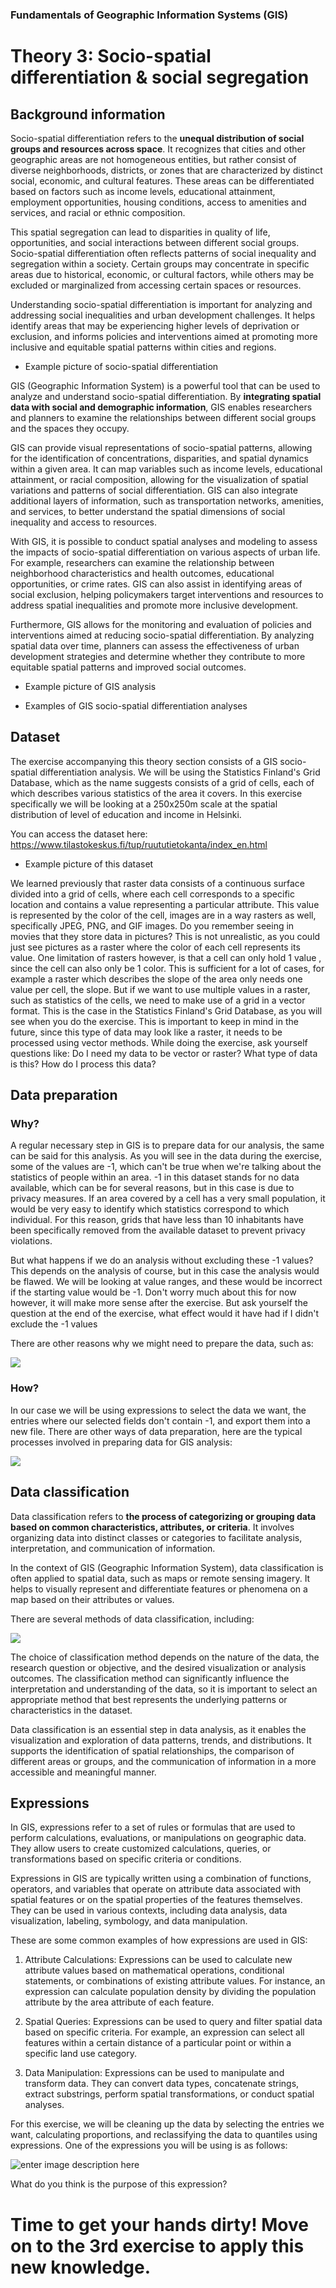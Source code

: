 ### Fundamentals of Geographic Information Systems (GIS)

# Theory 3: Socio-spatial differentiation & social segregation

## Background information
Socio-spatial differentiation refers to the **unequal distribution of social groups and resources across space**. It recognizes that cities and other geographic areas are not homogeneous entities, but rather consist of diverse neighborhoods, districts, or zones that are characterized by distinct social, economic, and cultural features. These areas can be differentiated based on factors such as income levels, educational attainment, employment opportunities, housing conditions, access to amenities and services, and racial or ethnic composition.

This spatial segregation can lead to disparities in quality of life, opportunities, and social interactions between different social groups. Socio-spatial differentiation often reflects patterns of social inequality and segregation within a society. Certain groups may concentrate in specific areas due to historical, economic, or cultural factors, while others may be excluded or marginalized from accessing certain spaces or resources.

Understanding socio-spatial differentiation is important for analyzing and addressing social inequalities and urban development challenges. It helps identify areas that may be experiencing higher levels of deprivation or exclusion, and informs policies and interventions aimed at promoting more inclusive and equitable spatial patterns within cities and regions.

- Example picture of socio-spatial differentiation

GIS (Geographic Information System) is a powerful tool that can be used to analyze and understand socio-spatial differentiation. By **integrating spatial data with social and demographic information**, GIS enables researchers and planners to examine the relationships between different social groups and the spaces they occupy.

GIS can provide visual representations of socio-spatial patterns, allowing for the identification of concentrations, disparities, and spatial dynamics within a given area. It can map variables such as income levels, educational attainment, or racial composition, allowing for the visualization of spatial variations and patterns of social differentiation. GIS can also integrate additional layers of information, such as transportation networks, amenities, and services, to better understand the spatial dimensions of social inequality and access to resources.

With GIS, it is possible to conduct spatial analyses and modeling to assess the impacts of socio-spatial differentiation on various aspects of urban life. For example, researchers can examine the relationship between neighborhood characteristics and health outcomes, educational opportunities, or crime rates. GIS can also assist in identifying areas of social exclusion, helping policymakers target interventions and resources to address spatial inequalities and promote more inclusive development.

Furthermore, GIS allows for the monitoring and evaluation of policies and interventions aimed at reducing socio-spatial differentiation. By analyzing spatial data over time, planners can assess the effectiveness of urban development strategies and determine whether they contribute to more equitable spatial patterns and improved social outcomes.

- Example picture of GIS analysis

- Examples of GIS socio-spatial differentiation analyses

## Dataset
The exercise accompanying this theory section consists of a GIS socio-spatial differentiation analysis. We will be using the Statistics Finland's Grid Database, which as the name suggests consists of a grid of cells, each of which describes various statistics of the area it covers. In this exercise specifically we will be looking at a 250x250m scale at the spatial distribution of level of education and income in Helsinki. 

You can access the dataset here: https://www.tilastokeskus.fi/tup/ruututietokanta/index_en.html

- Example picture of this dataset

We learned previously that raster data consists of a continuous surface divided into a grid of cells, where each cell corresponds to a specific location and contains a value representing a particular attribute. This value is represented by the color of the cell, images are in a way rasters as well, specifically JPEG, PNG, and GIF images. Do you remember seeing in movies that they store data in pictures? This is not unrealistic, as you could just see pictures as a raster where the color of each cell represents its value. One limitation of rasters however, is that a cell can only hold 1 value , since the cell can also only be 1 color. This is sufficient for a lot of cases, for example a raster which describes the slope of the area only needs one value per cell, the slope. But if we want to use multiple values in a raster, such as statistics of the cells, we need to make use of a grid in a vector format. This is the case in the Statistics Finland's Grid Database, as you will see when you do the exercise. This is important to keep in mind in the future, since this type of data may look like a raster, it needs to be processed using vector methods. While doing the exercise, ask yourself questions like: Do I need my data to be vector or raster? What type of data is this? How do I process this data? 

## Data preparation

### Why?
A regular necessary step in GIS is to prepare data for our analysis, the same can be said for this analysis. As you will see in the data during the exercise, some of the values are -1, which can't be true when we're talking about the statistics of people within an area. -1 in this dataset stands for no data available, which can be for several reasons, but in this case is due to privacy measures. If an area covered by a cell has a very small population, it would be very easy to identify which statistics correspond to which individual. For this reason, grids that have less than 10 inhabitants have been specifically removed from the available dataset to prevent privacy violations. 

But what happens if we do an analysis without excluding these -1 values? This depends on the analysis of course, but in this case the analysis would be flawed. We will be looking at value ranges, and these would be incorrect if the starting value would be -1. Don't worry much about this for now however, it will make more sense after the exercise.  But ask yourself the question at the end of the exercise, what effect would it have had if I didn't exclude the -1 values

There are other reasons why we might need to prepare the data, such as: 

![](https://raw.githubusercontent.com/rowan8k/fundamentals-of-gis/master/Assets/3_Theory/3_Theory_data_preperation_reasons.drawio.png)

### How? 

In our case we will be using expressions to select the data we want, the entries where our selected fields don't contain -1, and export them into a new file. There are other ways of data preparation, here are the typical processes involved in preparing data for GIS analysis: 

![](https://raw.githubusercontent.com/rowan8k/fundamentals-of-gis/master/Assets/3_Theory/3_Theory_data_preperation_methods.drawio.png)

## Data classification 
Data classification refers to **the process of categorizing or grouping data based on common characteristics, attributes, or criteria**. It involves organizing data into distinct classes or categories to facilitate analysis, interpretation, and communication of information.

In the context of GIS (Geographic Information System), data classification is often applied to spatial data, such as maps or remote sensing imagery. It helps to visually represent and differentiate features or phenomena on a map based on their attributes or values.

There are several methods of data classification, including:

![](https://raw.githubusercontent.com/rowan8k/fundamentals-of-gis/master/Assets/3_Theory/3_Theory_data_classification_v2.drawio.png)

The choice of classification method depends on the nature of the data, the research question or objective, and the desired visualization or analysis outcomes. The classification method can significantly influence the interpretation and understanding of the data, so it is important to select an appropriate method that best represents the underlying patterns or characteristics in the dataset.

Data classification is an essential step in data analysis, as it enables the visualization and exploration of data patterns, trends, and distributions. It supports the identification of spatial relationships, the comparison of different areas or groups, and the communication of information in a more accessible and meaningful manner.


## Expressions

In GIS, expressions refer to a set of rules or formulas that are used to perform calculations, evaluations, or manipulations on geographic data. They allow users to create customized calculations, queries, or transformations based on specific criteria or conditions.

Expressions in GIS are typically written using a combination of functions, operators, and variables that operate on attribute data associated with spatial features or on the spatial properties of the features themselves. They can be used in various contexts, including data analysis, data visualization, labeling, symbology, and data manipulation.

These are some common examples of how expressions are used in GIS:

1.  Attribute Calculations: Expressions can be used to calculate new attribute values based on mathematical operations, conditional statements, or combinations of existing attribute values. For instance, an expression can calculate population density by dividing the population attribute by the area attribute of each feature.
    
2.  Spatial Queries: Expressions can be used to query and filter spatial data based on specific criteria. For example, an expression can select all features within a certain distance of a particular point or within a specific land use category.
    
3.  Data Manipulation: Expressions can be used to manipulate and transform data. They can convert data types, concatenate strings, extract substrings, perform spatial transformations, or conduct spatial analyses.

For this exercise, we will be cleaning up the data by selecting the entries we want, calculating proportions, and reclassifying the data to quantiles using expressions. One of the expressions you will be using is as follows:

![enter image description here](https://raw.githubusercontent.com/rowan8k/fundamentals-of-gis/master/Assets/3_Exercise/3_Exercise_reclassification.png)

What do you think is the purpose of this expression?


# Time to get your hands dirty! Move on to the 3rd exercise to apply this new knowledge.


<!--stackedit_data:
eyJkaXNjdXNzaW9ucyI6eyJUSm5Lc3l5V01vRlFneHl0Ijp7In
N0YXJ0IjoxNTA0LCJlbmQiOjE1MTksInRleHQiOiJFeGFtcGxl
IHBpY3R1cmUifSwiNXNSZ3c2RE5QZmJCSWNmaSI6eyJzdGFydC
I6MzI5NCwiZW5kIjozMzI3LCJ0ZXh0IjoiLSBFeGFtcGxlIHBp
Y3R1cmUgb2YgR0lTIGFuYWx5c2lzIn0sIndZT2pWYlBHQVZuS2
VldXEiOnsic3RhcnQiOjM5MjMsImVuZCI6Mzk1NiwidGV4dCI6
Ii0gRXhhbXBsZSBwaWN0dXJlIG9mIHRoaXMgZGF0YXNldCJ9LC
J4dTVKYTlteDhUVkNxT0tJIjp7InN0YXJ0IjozOTU4LCJlbmQi
OjUyNzAsInRleHQiOiJXZSBsZWFybmVkIHByZXZpb3VzbHkgdG
hhdCByYXN0ZXIgZGF0YSBjb25zaXN0cyBvZiBhIGNvbnRpbnVv
dXMgc3VyZmFjZSBkaXZpZGVk4oCmIn0sIkpMMDhaTzltZDFndn
RtNTUiOnsic3RhcnQiOjM4MjYsImVuZCI6MzkyMSwidGV4dCI6
IllvdSBjYW4gYWNjZXNzIHRoZSBkYXRhc2V0IGhlcmU6IGh0dH
BzOi8vd3d3LnRpbGFzdG9rZXNrdXMuZmkvdHVwL3J1dXR1dGll
dG9rYW7igKYifSwiY0pneGp2WklBMnI3WUJzbCI6eyJzdGFydC
I6MzMyOSwiZW5kIjozMzg1LCJ0ZXh0IjoiLSBFeGFtcGxlcyBv
ZiBHSVMgc29jaW8tc3BhdGlhbCBkaWZmZXJlbnRpYXRpb24gYW
5hbHlzZXMifSwidG1tVWpNRWw0a2E2cG40biI6eyJzdGFydCI6
MTU1OSwiZW5kIjoxNTg5LCJ0ZXh0IjoiR2VvZ3JhcGhpYyBJbm
Zvcm1hdGlvbiBTeXN0ZW0pIn0sImtYZVFlV1dEY240ako2czQi
Onsic3RhcnQiOjQ1NDgsImVuZCI6NDU1NSwidGV4dCI6IjEgdm
FsdWUifSwiRWk3b1ZQQmd6OHd1am8xdiI6eyJzdGFydCI6NzAs
ImVuZCI6MTIwLCJ0ZXh0IjoiU29jaW8tc3BhdGlhbCBkaWZmZX
JlbnRpYXRpb24gJiBzb2NpYWwgc2VncmVnYXRpb24ifX0sImNv
bW1lbnRzIjp7ImZVTlVwUUNhazNGQ2s1WjciOnsiZGlzY3Vzc2
lvbklkIjoiVEpuS3N5eVdNb0ZRZ3h5dCIsInN1YiI6ImdoOjQw
MzA0Nzg4IiwidGV4dCI6IkFkZCBwaWN0dXJlIiwiY3JlYXRlZC
I6MTY4NjYzNjU0NjQyMn0sImZMQ0hmczBWZHd4MXFEVVciOnsi
ZGlzY3Vzc2lvbklkIjoiNXNSZ3c2RE5QZmJCSWNmaSIsInN1Yi
I6ImdoOjQwMzA0Nzg4IiwidGV4dCI6IkFkZCBwaWN0dXJlIiwi
Y3JlYXRlZCI6MTY4NjYzNjc3MjU5MH0sIk9WZUNQbk9VWGRJcU
1PWGciOnsiZGlzY3Vzc2lvbklkIjoid1lPalZiUEdBVm5LZWV1
cSIsInN1YiI6ImdoOjQwMzA0Nzg4IiwidGV4dCI6IkFkZCBwaW
N0dXJlIiwiY3JlYXRlZCI6MTY4NjYzODI1NzY4OH0sIlU5a3h4
eVBRMTZQUTVWd3ciOnsiZGlzY3Vzc2lvbklkIjoieHU1SmE5bX
g4VFZDcU9LSSIsInN1YiI6ImdoOjQwMzA0Nzg4IiwidGV4dCI6
IkNoZWNrIGZvciBhY2N1cmFjeSIsImNyZWF0ZWQiOjE2ODY2Mz
gyNjU2MDF9LCJGazFpRjk1bTcyYjBiYkNsIjp7ImRpc2N1c3Np
b25JZCI6IkpMMDhaTzltZDFndnRtNTUiLCJzdWIiOiJnaDo0MD
MwNDc4OCIsInRleHQiOiJDaGVjayBpZiBvcGVuIiwiY3JlYXRl
ZCI6MTY4NjYzODQzMzkyMX0sIlpaT0JTQUpEWGhtdk9pREUiOn
siZGlzY3Vzc2lvbklkIjoiY0pneGp2WklBMnI3WUJzbCIsInN1
YiI6ImdoOjQwMzA0Nzg4IiwidGV4dCI6IkFkZCBsaW5rcyIsIm
NyZWF0ZWQiOjE2ODY2MzkzMzE1NzR9LCJ0andaNmhEM25hbHln
V3BjIjp7ImRpc2N1c3Npb25JZCI6InRtbVVqTUVsNGthNnBuNG
4iLCJzdWIiOiJnaDoyMjE2ODE1NyIsInRleHQiOiJkb24ndCBu
ZWVkIHRoaXMgaXMgZGVmaW5lZCBlYXJsaWVyIiwiY3JlYXRlZC
I6MTY4NjczMjEwMDUwMX0sIlBjYnVya2pGSDl3VVA2U1giOnsi
ZGlzY3Vzc2lvbklkIjoia1hlUWVXV0RjbjRqSjZzNCIsInN1Yi
I6ImdoOjIyMTY4MTU3IiwidGV4dCI6ImNoZWNrIC0gaSBndWVz
cyBhbiByZ2IgY291bGQgYmUgdGhyZWUgdmFsdWVzLCBkaWZmZX
JlbnQgYmFuZHMgaW4gc2F0ZWxsaXRlIGltYWdlcnkuIiwiY3Jl
YXRlZCI6MTY4NjczMjMxMzYwNH0sIlZVbVR1WHZiT09FU1RqSG
8iOnsiZGlzY3Vzc2lvbklkIjoiRWk3b1ZQQmd6OHd1am8xdiIs
InN1YiI6ImdoOjIyMTY4MTU3IiwidGV4dCI6IkkgdGhpbmsgdG
hpcyB0aXRsZSByZWZlcnMgbW9yZSB0byB0aGUgZXhlcmNpc2Ug
dGhhbiB0aGVvcnkuIEkgd291bGQgbWFrZSB0aGlzIG1vcmUgYW
JvdXQgdW5kZXJzdGFuZGluIGRhdGEgbWF5YmUuIiwiY3JlYXRl
ZCI6MTY4NjczMjQyODQ3Nn19LCJoaXN0b3J5IjpbNTU3NDcwMj
EsLTkyMDkwMzgxMCwyNDM4NzM4MTQsOTY4OTMxMzU1LC0xNjMy
OTUyNDE2LC0xMjM0NzMyMTI1LC0xMzUxNzE3NTE3LC01NzMyND
gxNDMsMTQ0NDM4MTEyNSwxODE5NjE3NzAwLDIwODM5OTM5ODYs
LTE3NTQ4NTE3MywxMzMyMzc0OTQ4LC0xNzA1MjU4OTI3LC0xNT
QzNTA1MDE1XX0=
-->